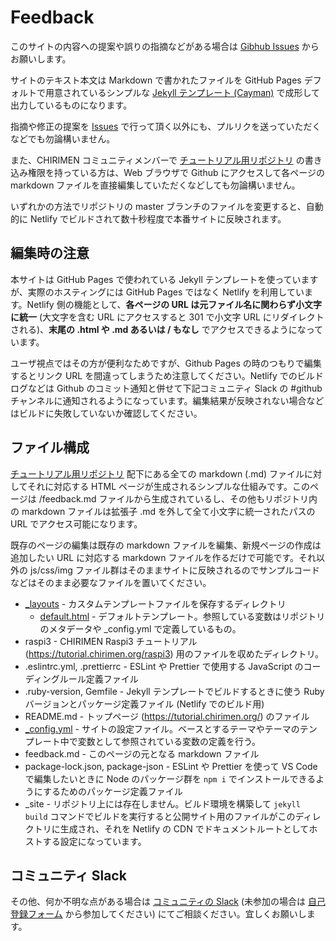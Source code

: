 # Feedback

このサイトの内容への提案や誤りの指摘などがある場合は [Gibhub Issues](https://github.com/chirimen-oh/tutorials/issues) からお願いします。

サイトのテキスト本文は Markdown で書かれたファイルを GitHub Pages デフォルトで用意されているシンプルな [Jekyll テンプレート (Cayman)](https://github.com/pages-themes/cayman) で成形して出力しているものになります。

指摘や修正の提案を [Issues](https://github.com/chirimen-oh/tutorials/issues) で行って頂く以外にも、プルリクを送っていただくなどでも勿論構いません。

また、CHIRIMEN コミュニティメンバーで [チュートリアル用リポジトリ](https://github.com/chirimen-oh/tutorials/) の書き込み権限を持っている方は、Web ブラウザで Github にアクセスして各ページの markdown ファイルを直接編集していただくなどしても勿論構いません。

いずれかの方法でリポジトリの master ブランチのファイルを変更すると、自動的に Netlify でビルドされて数十秒程度で本番サイトに反映されます。

## 編集時の注意

本サイトは GitHub Pages で使われている Jekyll テンプレートを使っていますが、実際のホスティングには GitHub Pages ではなく Netlify を利用しています。Netlify 側の機能として、**各ページの URL は元ファイル名に関わらず小文字に統一** (大文字を含む URL にアクセスすると 301 で小文字 URL にリダイレクトされる)、**末尾の .html や .md あるいは / もなし** でアクセスできるようになっています。

ユーザ視点ではその方が便利なためですが、Github Pages の時のつもりで編集するとリンク URL を間違ってしまうため注意してください。Netlify でのビルドログなどは Github のコミット通知と併せて下記コミュニティ Slack の #github チャンネルに通知されるようになっています。編集結果が反映されない場合などはビルドに失敗していないか確認してください。

## ファイル構成

[チュートリアル用リポジトリ](https://github.com/chirimen-oh/tutorials/) 配下にある全ての markdown (.md) ファイルに対してそれに対応する HTML ページが生成されるシンプルな仕組みです。このページは /feedback.md ファイルから生成されているし、その他もリポジトリ内の markdown ファイルは拡張子 .md を外して全て小文字に統一されたパスの URL でアクセス可能になります。

既存のページの編集は既存の markdown ファイルを編集、新規ページの作成は追加したい URL に対応する markdown ファイルを作るだけで可能です。それ以外の js/css/img ファイル群はそのままサイトに反映されるのでサンプルコードなどはそのまま必要なファイルを置いてください。

* [_layouts](https://github.com/chirimen-oh/tutorials/tree/master/_layouts) - カスタムテンプレートファイルを保存するディレクトリ
  * [default.html](https://github.com/chirimen-oh/tutorials/blob/master/_layouts/default.html) - デフォルトテンプレート。参照している変数はリポジトリのメタデータや _config.yml で定義しているもの。
* raspi3 - CHIRIMEN Raspi3 チュートリアル (https://tutorial.chirimen.org/raspi3) 用のファイルを収めたディレクトリ。
* .eslintrc.yml, .prettierrc - ESLint や Prettier で使用する JavaScript のコーディングルール定義ファイル
* .ruby-version, Gemfile - Jekyll テンプレートでビルドするときに使う Ruby バージョンとパッケージ定義ファイル (Netlify でのビルド用)
* README.md - トップページ (https://tutorial.chirimen.org/) のファイル
* [_config.yml](https://github.com/chirimen-oh/tutorials/blob/master/_config.yml) - サイトの設定ファイル。ベースとするテーマやテーマのテンプレート中で変数として参照されている変数の定義を行う。
* feedback.md - このページの元となる markdown ファイル
* package-lock.json, package-json - ESLint や Prettier を使って VS Code で編集したいときに Node のパッケージ群を `npm i` でインストールできるようにするためのパッケージ定義ファイル
* _site - リポジトリ上には存在しません。ビルド環境を構築して `jekyll build` コマンドでビルドを実行すると公開サイト用のファイルがこのディレクトリに生成され、それを Netlify の CDN でドキュメントルートとしてホストする設定になっています。

## コミュニティ Slack

その他、何か不明な点がある場合は [コミュニティの Slack](https://chirimen-oh.slack.com/) (未参加の場合は [自己登録フォーム](https://docs.google.com/forms/d/1GzkGfCcsRn4A6-uHPsLu2LszkqKcNJ3sFI4XRishHsE/viewform) から参加してください) にてご相談ください。宜しくお願いします。
